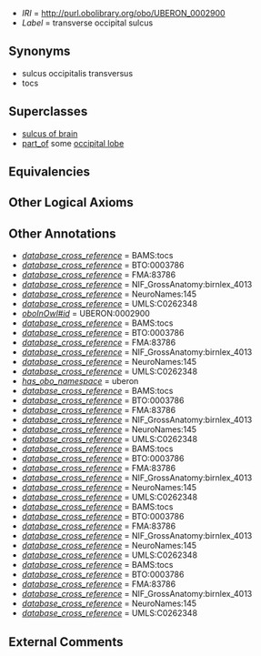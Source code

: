  * *IRI* = http://purl.obolibrary.org/obo/UBERON_0002900
 * *Label* = transverse occipital sulcus

## Synonyms

 * sulcus occipitalis transversus
 * tocs

## Superclasses

 * [sulcus of brain](../../UBERON/18/UBERON_0013118.md)
 * [part_of](../../BFO/50/BFO_0000050.md) some [occipital lobe](../../UBERON/21/UBERON_0002021.md)

## Equivalencies


## Other Logical Axioms


## Other Annotations

 * *[database_cross_reference](../../ef/oboInOwl#hasDbXref.md)* = BAMS:tocs
 * *[database_cross_reference](../../ef/oboInOwl#hasDbXref.md)* = BTO:0003786
 * *[database_cross_reference](../../ef/oboInOwl#hasDbXref.md)* = FMA:83786
 * *[database_cross_reference](../../ef/oboInOwl#hasDbXref.md)* = NIF_GrossAnatomy:birnlex_4013
 * *[database_cross_reference](../../ef/oboInOwl#hasDbXref.md)* = NeuroNames:145
 * *[database_cross_reference](../../ef/oboInOwl#hasDbXref.md)* = UMLS:C0262348
 * *[oboInOwl#id](../../id/oboInOwl#id.md)* = UBERON:0002900
 * *[database_cross_reference](../../ef/oboInOwl#hasDbXref.md)* = BAMS:tocs
 * *[database_cross_reference](../../ef/oboInOwl#hasDbXref.md)* = BTO:0003786
 * *[database_cross_reference](../../ef/oboInOwl#hasDbXref.md)* = FMA:83786
 * *[database_cross_reference](../../ef/oboInOwl#hasDbXref.md)* = NIF_GrossAnatomy:birnlex_4013
 * *[database_cross_reference](../../ef/oboInOwl#hasDbXref.md)* = NeuroNames:145
 * *[database_cross_reference](../../ef/oboInOwl#hasDbXref.md)* = UMLS:C0262348
 * *[has_obo_namespace](../../ce/oboInOwl#hasOBONamespace.md)* = uberon
 * *[database_cross_reference](../../ef/oboInOwl#hasDbXref.md)* = BAMS:tocs
 * *[database_cross_reference](../../ef/oboInOwl#hasDbXref.md)* = BTO:0003786
 * *[database_cross_reference](../../ef/oboInOwl#hasDbXref.md)* = FMA:83786
 * *[database_cross_reference](../../ef/oboInOwl#hasDbXref.md)* = NIF_GrossAnatomy:birnlex_4013
 * *[database_cross_reference](../../ef/oboInOwl#hasDbXref.md)* = NeuroNames:145
 * *[database_cross_reference](../../ef/oboInOwl#hasDbXref.md)* = UMLS:C0262348
 * *[database_cross_reference](../../ef/oboInOwl#hasDbXref.md)* = BAMS:tocs
 * *[database_cross_reference](../../ef/oboInOwl#hasDbXref.md)* = BTO:0003786
 * *[database_cross_reference](../../ef/oboInOwl#hasDbXref.md)* = FMA:83786
 * *[database_cross_reference](../../ef/oboInOwl#hasDbXref.md)* = NIF_GrossAnatomy:birnlex_4013
 * *[database_cross_reference](../../ef/oboInOwl#hasDbXref.md)* = NeuroNames:145
 * *[database_cross_reference](../../ef/oboInOwl#hasDbXref.md)* = UMLS:C0262348
 * *[database_cross_reference](../../ef/oboInOwl#hasDbXref.md)* = BAMS:tocs
 * *[database_cross_reference](../../ef/oboInOwl#hasDbXref.md)* = BTO:0003786
 * *[database_cross_reference](../../ef/oboInOwl#hasDbXref.md)* = FMA:83786
 * *[database_cross_reference](../../ef/oboInOwl#hasDbXref.md)* = NIF_GrossAnatomy:birnlex_4013
 * *[database_cross_reference](../../ef/oboInOwl#hasDbXref.md)* = NeuroNames:145
 * *[database_cross_reference](../../ef/oboInOwl#hasDbXref.md)* = UMLS:C0262348
 * *[database_cross_reference](../../ef/oboInOwl#hasDbXref.md)* = BAMS:tocs
 * *[database_cross_reference](../../ef/oboInOwl#hasDbXref.md)* = BTO:0003786
 * *[database_cross_reference](../../ef/oboInOwl#hasDbXref.md)* = FMA:83786
 * *[database_cross_reference](../../ef/oboInOwl#hasDbXref.md)* = NIF_GrossAnatomy:birnlex_4013
 * *[database_cross_reference](../../ef/oboInOwl#hasDbXref.md)* = NeuroNames:145
 * *[database_cross_reference](../../ef/oboInOwl#hasDbXref.md)* = UMLS:C0262348

## External Comments


